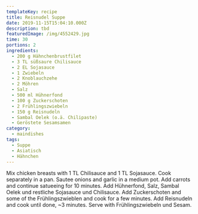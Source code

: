 ```yaml
---
templateKey: recipe
title: Reisnudel Suppe
date: 2019-11-15T15:04:10.000Z
description: tbd
featuredImage: /img/4552429.jpg
time: 30
portions: 2
ingredients:
  - 200 g Hähnchenbrustfilet
  - 3 TL süßsaure Chilisauce
  - 2 EL Sojasauce
  - 1 Zwiebeln
  - 2 Knoblauchzehe
  - 2 Möhren
  - Salz
  - 500 ml Hühnerfond
  - 100 g Zuckerschoten
  - 2 Frühlingszwiebeln
  - 150 g Reisnudeln
  - Sambal Oelek (o.ä. Chilipaste)
  - Geröstete Sesamsamen
category:
  - maindishes
tags:
  - Suppe
  - Asiatisch
  - Hähnchen
---
```


Mix chicken breasts with 1 TL Chilisauce and 1 TL Sojasauce. Cook separately in a pan. Sautee onions and garlic in a medium pot. Add carrots and continue satueeing for 10 minutes. Add Hühnerfond, Salz, Sambal Oelek und restliche Sojasauce und Chilisauce. Add Zuckerschoten and some of the Frühlingszwieblen and cook for a few minutes. Add Reisnudeln and cook until done, ~3 minutes. Serve with Frühlingszwiebeln und Sesam.
